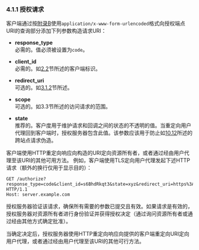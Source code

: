 ### 4.1.1 授权请求

客户端通过按[附录B](../AppendixB/b.md)使用`application/x-www-form-urlencoded`格式向授权端点URI的查询部分添加下列参数构造请求URI：

-  **response_type**    
  必需的。值必须被设置为`code`。

-  **client_id**    
  必需的。如[2.2](../Section02/2.2.md)节所述的客户端标识。

-  **redirect_uri**    
  可选的。如[3.1.2](../Section03/3.1.2.md)节所述。

-  **scope**    
  可选的。如3.3节所述的访问请求的范围。

-  **state**    
  推荐的。客户度用于维护请求和回调之间的状态的不透明的值。当重定向用户代理回到客户端时，授权服务器包含此值。该参数应该用于防止如[10.12](../Section10/10.12.md)所述的跨站点请求伪造。

客户端使用HTTP重定向响应向构造的URI定向资源所有者，或者通过经由用户代理至该URI的其他可用方法。
例如，客户端使用TLS定向用户代理发起下述HTTP请求（额外的换行仅用于显示目的）：

```HTTP
GET /authorize?response_type=code&client_id=s6BhdRkqt3&state=xyz&redirect_uri=https%3A%2F%2Fclient%2Eexample%2Ecom%2Fcb HTTP/1.1
Host: server.example.com
```

授权服务器验证该请求，确保所有需要的参数已提交且有效。如果请求是有效的，授权服务器对资源所有者进行身份验证并获得授权决定（通过询问资源所有者或通过经由其他方式确定批准）。

当确定决定后，授权服务器使用HTTP重定向响应向提供的客户端重定向URI定向用户代理，或者通过经由用户代理至该URI的其他可行方法。
